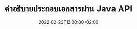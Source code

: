 ---
############################# Static ############################
layout: "product"
date: 2022-02-23T12:00:00+02:00
draft: false

product: "Annotation"
product_tag: "annotation"
platform: "Java"
platform_tag: "java"

############################# Head ############################
head_title: "API คำอธิบายประกอบเอกสาร Java | ดูและใส่คำอธิบายประกอบรูปภาพ PDF Word Excel PPTX"
head_description: "API คำอธิบายประกอบเอกสาร Java ดู แท็ก แสดงความคิดเห็น และใส่คำอธิบายประกอบ PDF Word DOCX, Excel XLSX, PPTX, EML EMLX, VSS VSD, OTP, CAD และรูปแบบไฟล์รูปภาพ"

############################# Header ##########################
title: "คำอธิบายประกอบเอกสารผ่าน Java API"
description: "สร้างแอปพลิเคชันจาวาที่มีความสามารถในการดูและอธิบาย PDF, HTML, MS Office และรูปแบบเอกสารอื่นๆ โดยไม่ต้องติดตั้งซอฟต์แวร์ภายนอกใดๆ"
button:
    enable: true
    icon: "fas fa-arrow-down"
    label: "ดาวน์โหลดรุ่นทดลองใช้ฟรี"
    link: "https://downloads.groupdocs.com/annotation/java"

############################# SubMenu #########################
submenu:
    enable: true
    
    left:
        img_alt: "GroupDocs.Annotation for Java"
        image: "https://www.groupdocs.cloud/templates/groupdocs/images/product-logos/groupdocs-annotation-java.png"
        product: "GroupDocs.Annotation"
        platform: "Java"

    middle:
        button:
            # button loop
            - link: "#features"
              text: "คุณสมบัติ"

            # button loop
            - link: "https://products.groupdocs.app/annotation"
              text: "การสาธิตสด"

            # button loop
            - link: "https://purchase.groupdocs.com/pricing/annotation/java"
              text: "ราคา"

    right:
        link_download: "https://downloads.groupdocs.com/annotation"
        link_learn: "https://docs.groupdocs.com/annotation/java/"
        link_buy: "https://purchase.groupdocs.com"

############################# Overview ############################
overview:
    enable: true
    content: |
      GroupDocs.Annotation Java API เป็นผลิตภัณฑ์ที่ช่วยให้คุณทำงานกับคำอธิบายประกอบในเอกสารบนแพลตฟอร์มและระบบปฏิบัติการต่างๆ เช่น Android, MacOS, Linux, Windows GroupDocs.Annotation ให้ไลบรารีที่มี API อย่างง่ายซึ่งมีข้อดีมากมาย เช่น หากคุณต้องการเก็บข้อมูลเป็นความลับหรือเลือกว่าต้องใช้พลังงานเท่าใดในการทำงานกับไลบรารี หรือเปลี่ยนงานบางส่วนด้วยคำอธิบายประกอบ ไลบรารีนี้มีประโยชน์อย่างมาก น้ำหนักเบาและยืดหยุ่น

      GroupDocs คำอธิบายประกอบสำหรับ Java API ช่วยให้คุณสามารถทำงานกับคำอธิบายประกอบประเภทต่างๆ ซึ่งรวมถึง: ข้อความ, รูปหลายเหลี่ยม, พื้นที่, ขีดเส้นใต้, จุด, ลายน้ำ, ลูกศร, วงรี, การแทนที่ข้อความ, ระยะทาง, ช่องข้อความ, การโต้ตอบทรัพยากร เป็นต้น และรองรับส่วนใหญ่ รูปแบบเอกสารยอดนิยมเช่น: PDF, HTML, Microsoft Office Word, สเปรดชีต Excel, งานนำเสนอ PowerPoint, Visio, อีเมล Outlook, รูปภาพ, เมตาไฟล์, การวาด CAD และรูปแบบอื่นๆ อีกมากมาย API ให้ความสามารถในการรับภาพขนาดย่อของหน้าเอกสาร และรองรับการนำเข้าและส่งออกคำอธิบายประกอบไปยังและจากไฟล์ PDF

      เมื่อใช้ไลบรารี คุณสามารถ [เพิ่ม](/annotation/java/bmp/), [แก้ไข](/annotation/java/bmp/), [extract](/annotation/java/bmp/) และ [ลบ](/annotation/java/bmp/) คำอธิบายประกอบจากเอกสาร หมุนเอกสาร เปลี่ยนภาพขนาดย่อ และนี่ไม่ใช่รายการที่สมบูรณ์ของความเป็นไปได้ทั้งหมด นอกจากนี้ยังมีชุดอ็อบเจ็กต์ข้อมูลที่ครอบคลุมเพื่อปรับแต่งคุณสมบัติคำอธิบายประกอบตามความต้องการของคุณภายในรูปแบบเอกสารที่รองรับทั้งหมด

      การทำงานกับ GroupDocs.Annotation สำหรับ Java API นั้นง่ายมากและมีขั้นตอนพื้นฐานเพียงไม่กี่ขั้นตอน ในตอนแรก คุณต้องตั้งค่าใบอนุญาต จากนั้นเลือกไฟล์ที่คุณต้องการใช้งาน จากนั้นจัดการด้วยคำอธิบายประกอบเอกสาร (ลบ/แก้ไข/แยก/ลบ) และบันทึกผลลัพธ์ สำหรับข้อมูลเพิ่มเติม โปรดดูผลิตภัณฑ์[เอกสารประกอบ](https://docs.groupdocs.com/annotation/java/getting-started/) หรือ[ตัวอย่าง](https://github.com/groupdocs-annotation/GroupDocs.Annotation-for-Java) ตั้ง
      
      GroupDocs.Annotation ได้รับการอัปเดตเป็นประจำและให้การสนับสนุนแก่ลูกค้า คุณสามารถถามคำถามหรือส่งแนวคิดของคุณหรือแจ้งให้เราทราบเกี่ยวกับความต้องการของคุณสำหรับสิ่งใหม่ ๆ และเรายินดีที่จะนำไปใช้ในเวอร์ชันใหม่ของเรา
    tabs:
      enable: true
      
      ## TAB ONE ##
      tab_one:
        description: |
          ต่อไปนี้เป็นภาพรวมของ GroupDocs.Annotation สำหรับ Java:
      
        right:
          enable: true
          icon: "fab fa-html5"
          title:  ภาพรวม
          content: |
            * เพิ่มคำอธิบายประกอบ
            * ส่งออกคำอธิบายประกอบ 
            * นำเข้าคำอธิบายประกอบ
            * ตอบกลับตามความคิดเห็น
            * ความเข้ากันได้ของคำอธิบายประกอบ
      
      ## TAB TWO ##
      tab_two:
        description: |
          GroupDocs คำอธิบายประกอบสำหรับ Java รองรับ [รูปแบบไฟล์เอกสาร](https://docs.groupdocs.com/annotation/java/supported-document-formats/) ยอดนิยมทั้งหมด รวมถึง: Microsoft Office, PDF, รูปภาพ และอื่นๆ อีกมากมาย

        left:
          enable: true
          table:
            # table loop
            - title: "Microsoft Office Formats"
              content: |
                * **Word**: [DOC](/annotation/java/doc/), [DOCX](/annotation/java/docx/), [DOCM](/annotation/java/docm/), [DOT](/annotation/java/dot/), [DOTX](/annotation/java/dotx/), [RTF](/annotation/java/rtf/)
                * **Excel**: [XLS](/annotation/java/xls/), [XLSX](/annotation/java/xlsx/), [XLSB](/annotation/java/xlsb/), [XLSM](/annotation/java/xlsm/)
                * **PowerPoint**: [PPT](/annotation/java/ppt/), [PPTX](/annotation/java/pptx/), [PPS](/annotation/java/pps/), [PPSX](/annotation/java/ppsx/), [POTM](/annotation/java/potm/), [POTX](/annotation/java/potx/), [PPSM](/annotation/java/ppsm/), [PPTM](/annotation/java/pptm/), [WMF](/annotation/java/wmf/), [EMF](/annotation/java/emf/)
                * **Outlook**: [EML](/annotation/java/eml/), [EMLX](/annotation/java/emlx/), [MSG](/annotation/java/msg/)
                * **Visio**: [VSS](/annotation/java/vss/), [VST](/annotation/java/vst/), [VSD](/annotation/java/vsd/), [VSDX](/annotation/java/vsdx/), [VSX](/annotation/java/vsx/)

        right:
          enable: true
          table:
            # table loop
            - title: "Other Formats"
              content: |
                * **Portable**: [PDF](/annotation/java/pdf/) (PDF/A-1a, PDF/A-1b, PDF/A-2a)
                * **OpenDocument**: [ODT](/annotation/java/odt/), [ODS](/annotation/java/ods/), [ODP](/annotation/java/odp/)
                * **Images**: [BMP](/annotation/java/bmp/), [JPG](/annotation/java/jpg/), [JPEG](/annotation/java/jpeg/), [TIFF](/annotation/java/tiff/), [TIF](/annotation/java/tif/), [PNG](/annotation/java/png/), [GIF](/annotation/java/gif/), [DCM](/annotation/java/dcm/), [DICOM](/annotation/java/dicom/)
                * **AutoCAD**: [DWG](/annotation/java/dwg/), [DXF](/annotation/java/dxf/), [CAD](/annotation/java/cad/)
                * **Other**: [HTM](/annotation/java/htm/), [HTML](/annotation/java/html/), [CSV](/annotation/java/csv/), [DJVU](/annotation/java/djvu/), [OTP](/annotation/java/otp/), [OTT](/annotation/java/ott/)

      ## TAB THREE ##
      tab_three:
        description: |
          GroupDocs.Annotation สำหรับ Java รองรับระบบปฏิบัติการ, Frameworks & Package Managers ต่อไปนี้:
        
        left:
          enable: true
          table:
            # table loop
            - icon: "fab fa-windows"
              title:  ระบบปฏิบัติการ
              content: |
                * Microsoft Windows Desktop
                * Microsoft Windows Server
                * Linux
                * MacOS

            # table loop
            - icon: "fas fa-code"
              title:  กรอบงานที่รองรับ
              content: |
                * Java 7 (1.7) and above

        right:
          enable: true
          table:
            # table loop
            - icon: "fas fa-cogs"
              title:  สภาพแวดล้อมการพัฒนา
              content: |
                * NetBeans
                * IntelliJ IDEA
                * Eclipse

            # table loop
            - icon: "fas fa-tools"
              title:  สร้างเครื่องมืออัตโนมัติ
              content: |
                * Maven

############################# Features ############################
features:
    enable: true
    title: GroupDocs คำอธิบายประกอบสำหรับคุณลักษณะ Java

    feature:
      # feature loop
      - icon: "fas fa-copy"
        link: "https://docs.groupdocs.com/annotation/java/add-area-annotation/"
        content: เพิ่มคำอธิบายประกอบพื้นที่ในเอกสารและเชื่อมโยงความคิดเห็นที่เรียบง่ายและซ้อนกัน

      # feature loop
      - icon: "fas fa-eye"
        link: "https://docs.groupdocs.com/annotation/java/add-arrow-annotation/"
        content: ชี้ไปที่เนื้อหาเฉพาะโดยใช้คำอธิบายประกอบลูกศร

      # feature loop
      - icon: "fas fa-bolt"
        link: "https://docs.groupdocs.com/annotation/java/add-watermark-annotation/"
        content: ตั้งค่าลายน้ำข้อความเป็น PDF, สไลด์, แผ่นงาน Excel, รูปภาพและไดอะแกรมที่ตำแหน่งมุม
      
      # feature loop
      - icon: "fas fa-file-powerpoint"
        link: "https://docs.groupdocs.com/annotation/java/add-point-annotation/"
        content: เพิ่มป๊อปอัปความคิดเห็นไปยังตำแหน่งใดๆ ในเอกสารโดยใช้คำอธิบายประกอบแบบจุด

      # feature loop
      - icon: "fas fa-code"
        link: "https://docs.groupdocs.com/annotation/java/add-polyline-annotation/"
        content: ใช้คำอธิบายประกอบเส้นหลายเส้นเพื่อเชื่อมต่อลำดับของส่วนของเส้น ส่วนโค้ง หรือทั้งสองอย่าง

      # feature loop
      - icon: "fas fa-cloud"
        link: "https://docs.groupdocs.com/annotation/java/add-ellipse-annotation/"
        content: เพิ่มคำอธิบายประกอบวงรีลงใน PDF, เอกสาร Word, สเปรดชีต, งานนำเสนอ, ไดอะแกรมและรูปภาพ

      # feature loop
      - icon: "fas fa-remove-format"
        link: "https://docs.groupdocs.com/annotation/java/add-watermark-annotation/"
        content: เพิ่มลายน้ำมุมสำหรับ PDF, PowerPoint, Excel, รูปภาพและไดอะแกรม

      # feature loop
      - icon: "fas fa-comment-slash"
        link: "https://docs.groupdocs.com/annotation/java/add-underline-annotation/"
        content: ดึงพิกัดของคำอธิบายประกอบข้อความในการแสดงรูปภาพของเอกสาร

      # feature loop
      - icon: "fas fa-location-arrow"
        link: "https://docs.groupdocs.com/annotation/java/add-annotation-to-the-document/"
        content: ขีดเส้นใต้ ขีดทับ หรือแก้ไขข้อความเฉพาะในเอกสาร

      # feature loop
      - icon: "fas fa-border-all"
        link: "https://docs.groupdocs.com/annotation/java/add-annotation-to-the-document/"
        content: เพิ่มการประทับข้อความหรือลายน้ำและฟิลด์ข้อความในเอกสาร

      # feature loop
      - icon: "fas fa-wrench"
        link: "https://docs.groupdocs.com/annotation/java/add-point-annotation/"
        content: นำเข้าและส่งออกคำอธิบายประกอบระหว่างเอกสาร Word และงานนำเสนอ PowerPoint

      # feature loop
      - icon: "fas fa-columns"
        link: "https://docs.groupdocs.com/annotation/java/add-strikeout-annotation/"
        content: ใส่คำอธิบายประกอบสเปรดชีต Excel ด้วยประเภทคำอธิบายประกอบ Text, TextReplacement, Watermark & ​​Redaction

      # feature loop
      - icon: "fas fa-file-word"
        link: "https://docs.groupdocs.com/annotation/java/get-file-info/"
        content: เพิ่ม Polyline, Strikethrough, Underline หรือ Text Annotation ให้กับ PowerPoint Presentations และ Slides

      # feature loop
      - icon: "fas fa-envelope"
        link: "https://docs.groupdocs.com/annotation/java/basic-usage/"
        content: ทำเครื่องหมายคำอธิบายประกอบในงานนำเสนอโดยใช้พิกัด X, Y

      # feature loop
      - icon: "fas fa-print"
        link: "https://docs.groupdocs.com/annotation/java/add-strikeout-annotation/"
        content: เพิ่มคำอธิบายประกอบแบบขีดทับ ข้อความ ขีดเส้นใต้ หรือเส้นหลายเส้นให้กับรูปภาพ

      # feature loop
      - icon: "fas fa-file-archive"
        link: "https://docs.groupdocs.com/annotation/java/add-link-annotation/"
        content: ดึงข้อมูลเอกสารและรูปภาพสำหรับไดอะแกรม Visio เช่น VSS & VSD
      
      # feature loop
      - icon: "fas fa-file-code"
        link: "https://docs.groupdocs.com/annotation/java/basic-usage/"
        content: รับภาพขนาดย่อของหน้าเอกสาร & ทำงานกับไฟล์ TIFF หลายหน้า

      # feature loop
      - icon: "fas fa-file-excel"
        link: "https://docs.groupdocs.com/annotation/java/get-file-info/"
        content: ดึงคำอธิบายประกอบทั้งหมดของเอกสารด้วยการเรียกใช้ฟังก์ชันเดียว

      # feature loop
      - icon: "fas fa-heading"
        link: "https://docs.groupdocs.com/annotation/java/add-link-annotation/"
        content: เพิ่มคำอธิบายประกอบลิงก์ไปยังงานนำเสนอ PDF, Word และ PowerPoint

      # feature loop
      - icon: "fas fa-project-diagram"
        link: "https://docs.groupdocs.com/annotation/java/add-point-annotation/"
        content: การแยกวิเคราะห์เส้นทาง SVG รองรับ PDF, Word, Diagrams, Slides และรูปแบบเอกสารหลักอื่นๆ

      # feature loop
      - icon: "fas fa-cube"
        link: "https://docs.groupdocs.com/annotation/java/technical-support/"
        content: รองรับการเพิ่มคำอธิบายประกอบลายน้ำในเอกสาร Word และการล้างข้อมูลสำหรับการแทนที่ข้อความ

      # feature loop
      - icon: "fab fa-uncharted"
        link: "https://docs.groupdocs.com/annotation/java/technical-support/"
        content: รองรับการประมวลผลรูปร่างในไดอะแกรมสำหรับคำอธิบายประกอบข้อความ
  
      # feature loop
      - icon: "fab fa-uncharted"
        link: "https://docs.groupdocs.com/annotation/java/advanced-usage/"
        content: ประหยัดเวลาด้วยการแคชหน้าตัวอย่างเอกสารเพื่อการประมวลผลที่เร็วขึ้น
  
      # feature loop
      - icon: "fab fa-uncharted"
        link: "https://docs.groupdocs.com/annotation/java/add-annotation-to-the-document/"
        content: ใส่คำอธิบายประกอบในเอกสาร Word, Excel และ PowerPoint ได้อย่างง่ายดายแม้ในรูปแบบที่เก่ากว่า

      # feature loop
      - icon: "fab fa-uncharted"
        link: "https://docs.groupdocs.com/annotation/java/add-distance-annotation/"
        content: แสดงคำอธิบายประกอบระยะทางสำหรับ Excel, PowerPoint และไดอะแกรม

############################# Support ############################
support:
    enable: true

############################# Solutions ############################
solutions:
    enable: true
    title: GroupDocs.Annotation เสนอ API การดูเอกสารสำหรับสภาพแวดล้อมการพัฒนายอดนิยมอื่นๆ

    solution:
        # solution loop
        - img_alt: "GroupDocs.Annotation for .NET"
          image: "https://www.groupdocs.cloud/templates/groupdocs/images/product-logos/groupdocs-annotation-net.png"
          product: "GroupDocs.Annotation"
          platform: ".NET"
          link: "/annotation/net/"

############################# Back to top ###############################
back_to_top:
  enable: true
---